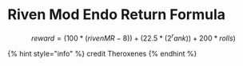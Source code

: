 # Riven Mod Endo Return Formula



$$
reward = (100 * (rivenMR - 8)) + (22.5 * (2^rank)) + 200 * rolls)
$$

{% hint style="info" %}
credit Theroxenes
{% endhint %}


